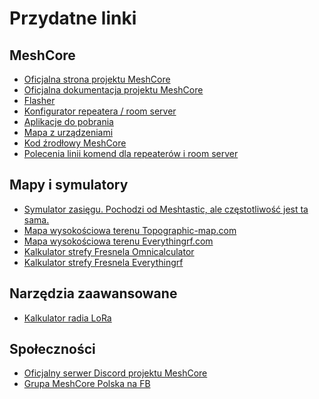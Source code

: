 # Przydatne linki

## MeshCore

- <a href="https://meshcore.co.uk/" target=_blank>Oficjalna strona projektu MeshCore</a>
- <a href="https://github.com/meshcore-dev/MeshCore/blob/main/docs/faq.md" target=_blank>Oficjalna dokumentacja projektu MeshCore</a>
- <a href="https://flasher.meshcore.co.uk/" target=_blank>Flasher</a>
- <a href="https://config.meshcore.dev/" target=_blank>Konfigurator repeatera / room server</a>
- <a href="https://meshcore.co.uk/apps.html" target=_blank>Aplikacje do pobrania</a>
- <a href="https://meshcore.co.uk/map.html" target=_blank>Mapa z urządzeniami</a>
- <a href="https://github.com/meshcore-dev/MeshCore" target=_blank>Kod źrodłowy MeshCore</a>
- <a href="https://github.com/meshcore-dev/MeshCore/wiki/Repeater-&-Room-Server-CLI-Reference" target=_blank>Polecenia linii komend dla repeaterów i room server</a>

## Mapy i symulatory

- <a href="https://site.meshtastic.org/" target=_blank>Symulator zasięgu. Pochodzi od Meshtastic, ale częstotliwość jest ta sama.</a>
- <a href="https://en-gb.topographic-map.com/map-wmv51/Ukraine/" target=_blank>Mapa wysokościowa terenu Topographic-map.com</a>
- <a href="https://www.everythingrf.com/rf-calculators/fresnel-zone-calculator" target=_blank>Mapa wysokościowa terenu Everythingrf.com</a>
- <a href="https://www.omnicalculator.com/physics/fresnel-zone" target=_blank>Kalkulator strefy Fresnela Omnicalculator</a>
- <a href="https://www.everythingrf.com/rf-calculators/fresnel-zone-calculator" target=_blank>Kalkulator strefy Fresnela Everythingrf</a>

## Narzędzia zaawansowane

- <a href="https://www.semtech.com/design-support/lora-calculator" target=_blank>Kalkulator radia LoRa</a>

## Społeczności

- <a href="https://discord.gg/QT7TzQGJaS" target=_blank>Oficjalny serwer Discord projektu MeshCore</a>
- <a href="https://www.facebook.com/groups/meshcorepolska" target=_blank>Grupa MeshCore Polska na FB</a>
